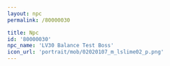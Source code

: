 ```yaml
---
layout: npc
permalink: /80000030

title: Npc
id: '80000030'
npc_name: 'LV30 Balance Test Boss'
icon_url: 'portrait/mob/02020107_m_lslime02_p.png'
---
```

